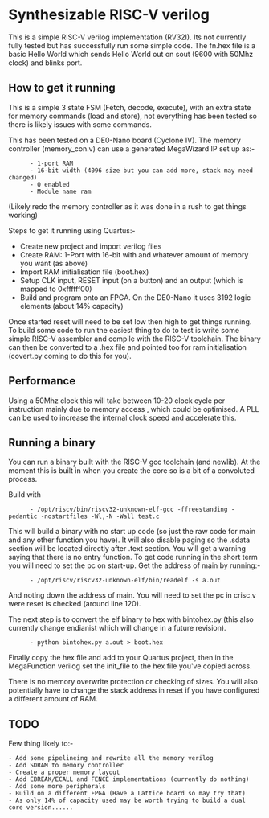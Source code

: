 # Synthesizable RISC-V verilog

This is a simple RISC-V verilog implementation (RV32I).   Its not currently fully tested but has successfully run some simple code.  The fn.hex file is a basic Hello World which sends Hello World out on sout (9600 with 50Mhz clock) and blinks port.

## How to get it running

This is a simple 3 state FSM (Fetch, decode, execute), with an extra state for memory commands (load and store), not everything has been tested so there is likely issues with some commands.

This has been tested on a DE0-Nano board (Cyclone IV).  The memory controller (memory_con.v) can use a generated MegaWizard IP set up as:-

          - 1-port RAM
          - 16-bit width (4096 size but you can add more, stack may need changed)
          - Q enabled
          - Module name ram

(Likely redo the memory controller as it was done in a rush to get things working)

Steps to get it running using Quartus:-

  -  Create new project and import verilog files
  -  Create RAM: 1-Port with 16-bit with and whatever amount of memory you want (as above)
  -  Import RAM initialisation file (boot.hex)
  -  Setup CLK input, RESET input (on a button) and an output (which is mapped to 0xffffff00)
  -  Build and program onto an FPGA.  On the DE0-Nano it uses 3192 logic elements (about 14% capacity)

Once started reset will need to be set low then high to get things running. To build some code to run the easiest thing to do to test is write some simple RISC-V assembler and compile with the RISC-V toolchain.  The binary can then be converted to a .hex file and pointed too for ram initialisation (covert.py coming to do this for you).

## Performance

Using a 50Mhz clock this will take between 10-20 clock cycle per instruction mainly due to memory access , which could be optimised.   A PLL can be used to increase the internal clock speed and accelerate this.

## Running a binary

You can run a binary built with the RISC-V gcc toolchain (and newlib).   At the moment this is built in when you create the core so is a bit of a convoluted process.

Build with

          - /opt/riscv/bin/riscv32-unknown-elf-gcc -ffreestanding -pedantic -nostartfiles -Wl,-N -Wall test.c

This will build a binary with no start up code (so just the raw code for main and any other function you have).  It will also disable paging so the .sdata section will be located directly after .text section.   You will get a warning saying that there is no entry function.  To get code running in the short term you will need to set the pc on start-up.   Get the address of main by running:-

          - /opt/riscv/riscv32-unknown-elf/bin/readelf -s a.out

And noting down the address of main.  You will need to set the pc in crisc.v were reset is checked (around line 120).

The next step is to convert the elf binary to hex with bintohex.py (this also currently change endianist which will change in a future revision).

          - python bintohex.py a.out > boot.hex

Finally copy the hex file and add to your Quartus project, then in the MegaFunction verilog set the init_file to the hex file you've copied across.

There is no memory overwrite protection or checking of sizes.   You will also potentially have to change the stack address in reset if you have configured a different amount of RAM.

## TODO

Few thing likely to:-

    - Add some pipelineing and rewrite all the memory verilog  
    - Add SDRAM to memory controller
    - Create a proper memory layout
    - Add EBREAK/ECALL and FENCE implementations (currently do nothing)
    - Add some more peripherals
    - Build on a different FPGA (Have a Lattice board so may try that)
    - As only 14% of capacity used may be worth trying to build a dual core version......
